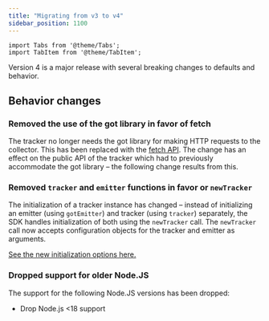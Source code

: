 ```yaml
---
title: "Migrating from v3 to v4"
sidebar_position: 1100
---
```


```mdx-code-block
import Tabs from '@theme/Tabs';
import TabItem from '@theme/TabItem';
```

Version 4 is a major release with several breaking changes to defaults and behavior.

## Behavior changes

### Removed the use of the got library in favor of fetch

The tracker no longer needs the got library for making HTTP requests to the collector.
This has been replaced with the [fetch API](https://nodejs.org/dist/latest-v18.x/docs/api/globals.html).
The change has an effect on the public API of the tracker which had to previously accommodate the got library – the following change results from this.

### Removed `tracker` and `emitter` functions in favor or `newTracker`

The initialization of a tracker instance has changed – instead of initializing an emitter (using `gotEmitter`) and tracker (using `tracker`) separately, the SDK handles initialization of both using the `newTracker` call.
The `newTracker` call now accepts configuration objects for the tracker and emitter as arguments.

[See the new initialization options here.](/docs/sources/trackers/node-js-tracker/initialization/index.md)

### Dropped support for older Node.JS

The support for the following Node.JS versions has been dropped:

* Drop Node.js <18 support
